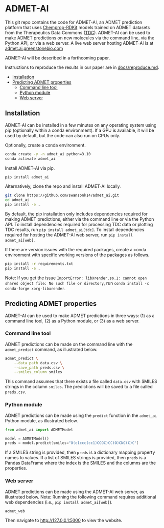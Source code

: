 # ADMET-AI

This git repo contains the code for ADMET-AI, an ADMET prediction platform that uses [Chemprop-RDKit]((https://github.com/chemprop/chemprop)) models trained on ADMET datasets from the Therapeutics Data Commons ([TDC](https://tdcommons.ai/)). ADMET-AI can be used to make ADMET predictions on new molecules via the command line, via the Python API, or via a web server. A live web server hosting ADMET-AI is at [admet.ai.greenstonebio.com](https://admet.ai.greenstonebio.com)

ADMET-AI will be described in a forthcoming paper.

Instructions to reproduce the results in our paper are in [docs/reproduce.md](docs/reproduce.md).

- [Installation](#installation)
- [Predicting ADMET properties](#predicting-admet-properties)
  * [Command line tool](#command-line-tool)
  * [Python module](#python-module)
  * [Web server](#web-server)

## Installation

ADMET-AI can be installed in a few minutes on any operating system using pip (optionally within a conda environment). If a GPU is available, it will be used by default, but the code can also run on CPUs only.

Optionally, create a conda environment.

```bash
conda create -y -n admet_ai python=3.10
conda activate admet_ai
```

Install ADMET-AI via pip.

```bash
pip install admet_ai
```

Alternatively, clone the repo and install ADMET-AI locally.

```bash
git clone https://github.com/swansonk14/admet_ai.git
cd admet_ai
pip install -e .
```

By default, the pip installation only includes dependencies required for making ADMET predictions, either via the command line or via the Python API. To install dependencies required for processing TDC data or plotting TDC results, run `pip install admet_ai[tdc]`. To install dependencies required for hosting the ADMET-AI web server, run `pip install admet_ai[web]`.

If there are version issues with the required packages, create a conda environment with specific working versions of the packages as follows.

```bash
pip install -r requirements.txt
pip install -e .
```

Note: If you get the issue `ImportError: libXrender.so.1: cannot open shared object file: No such file or directory`, run `conda install -c conda-forge xorg-libxrender`.

## Predicting ADMET properties

ADMET-AI can be used to make ADMET predictions in three ways: (1) as a command line tool, (2) as a Python module, or (3) as a web server.

### Command line tool

ADMET predictions can be made on the command line with the `admet_predict` command, as illustrated below.

```bash
admet_predict \
    --data_path data.csv \
    --save_path preds.csv \
    --smiles_column smiles
```

This command assumes that there exists a file called `data.csv` with SMILES strings in the column `smiles`. The predictions will be saved to a file called `preds.csv`.

### Python module

ADMET predictions can be made using the `predict` function in the `admet_ai` Python module, as illustrated below.

```python
from admet_ai import ADMETModel

model = ADMETModel()
preds = model.predict(smiles="O(c1ccc(cc1)CCOC)CC(O)CNC(C)C")
```

If a SMILES string is provided, then `preds` is a dictionary mapping property names to values. If a list of SMILES strings is provided, then `preds` is a Pandas DataFrame where the index is the SMILES and the columns are the properties.

### Web server

ADMET predictions can be made using the ADMET-AI web server, as illustrated below. Note: Running the following command requires additional web dependencies (i.e., `pip install admet_ai[web]`).

```bash
admet_web
```

Then navigate to http://127.0.0.1:5000 to view the website.
